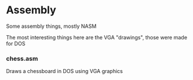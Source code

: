 # Assembly

Some assembly things, mostly NASM

The most interesting things here are the VGA "drawings", those were made for DOS

### chess.asm

Draws a chessboard in DOS using VGA graphics
